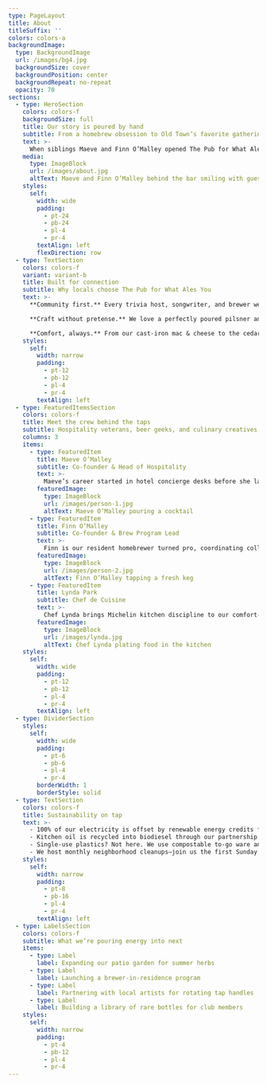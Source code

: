 ```yaml
---
type: PageLayout
title: About
titleSuffix: ''
colors: colors-a
backgroundImage:
  type: BackgroundImage
  url: /images/bg4.jpg
  backgroundSize: cover
  backgroundPosition: center
  backgroundRepeat: no-repeat
  opacity: 70
sections:
  - type: HeroSection
    colors: colors-f
    backgroundSize: full
    title: Our story is poured by hand
    subtitle: From a homebrew obsession to Old Town’s favorite gathering place.
    text: >-
      When siblings Maeve and Finn O’Malley opened The Pub for What Ales You in 2008, they set out to create the kind of taproom they wanted to hang out in—warm lighting, soul-comforting food, a bar program that mixes tradition with experimentation, and staff who remember your go-to order.
    media:
      type: ImageBlock
      url: /images/about.jpg
      altText: Maeve and Finn O’Malley behind the bar smiling with guests
    styles:
      self:
        width: wide
        padding:
          - pt-24
          - pb-24
          - pl-4
          - pr-4
        textAlign: left
        flexDirection: row
  - type: TextSection
    colors: colors-f
    variant: variant-b
    title: Built for connection
    subtitle: Why locals choose The Pub for What Ales You
    text: >-
      **Community first.** Every trivia host, songwriter, and brewer we feature hails from the Pacific Northwest. We partner with neighborhood makers for seasonal tap takeovers and donate a portion of every Sunday supper to Old Town Mutual Aid.

      **Craft without pretense.** We love a perfectly poured pilsner and we love a good pickleback. Our bar crew chases balance over trends, curating rotating tap lists, slow-crafted cocktails, and zero-proof drinks that feel just as special.

      **Comfort, always.** From our cast-iron mac & cheese to the cedar-smoked wings, our kitchen honors classic pub fare with Northwest ingredients. Grab a seat by the fireplace, at the copper-top bar, or on the dog-friendly patio—everyone is welcome here.
    styles:
      self:
        width: narrow
        padding:
          - pt-12
          - pb-12
          - pl-4
          - pr-4
        textAlign: left
  - type: FeaturedItemsSection
    colors: colors-f
    title: Meet the crew behind the taps
    subtitle: Hospitality veterans, beer geeks, and culinary creatives keep the good times flowing.
    columns: 3
    items:
      - type: FeaturedItem
        title: Maeve O’Malley
        subtitle: Co-founder & Head of Hospitality
        text: >-
          Maeve’s career started in hotel concierge desks before she landed at a Bend brewery. She curates our guest experience, from seasonal cocktail menus to the playlists spinning during Whiskey & Vinyl Wednesdays.
        featuredImage:
          type: ImageBlock
          url: /images/person-1.jpg
          altText: Maeve O’Malley pouring a cocktail
      - type: FeaturedItem
        title: Finn O’Malley
        subtitle: Co-founder & Brew Program Lead
        text: >-
          Finn is our resident homebrewer turned pro, coordinating collaborations and cellar-aged releases. He champions sustainability with keg-only rotations and partners with farms to upcycle spent grain.
        featuredImage:
          type: ImageBlock
          url: /images/person-2.jpg
          altText: Finn O’Malley tapping a fresh keg
      - type: FeaturedItem
        title: Lynda Park
        subtitle: Chef de Cuisine
        text: >-
          Chef Lynda brings Michelin kitchen discipline to our comfort-food classics. Her menus celebrate seasonal produce, gluten-free friendly fare, and the legendary stout-braised short ribs you’ll dream about all week.
        featuredImage:
          type: ImageBlock
          url: /images/lynda.jpg
          altText: Chef Lynda plating food in the kitchen
    styles:
      self:
        width: wide
        padding:
          - pt-12
          - pb-12
          - pl-4
          - pr-4
        textAlign: left
  - type: DividerSection
    styles:
      self:
        width: wide
        padding:
          - pt-6
          - pb-6
          - pl-4
          - pr-4
        borderWidth: 1
        borderStyle: solid
  - type: TextSection
    colors: colors-f
    title: Sustainability on tap
    text: >-
      - 100% of our electricity is offset by renewable energy credits from Portland General Electric.
      - Kitchen oil is recycled into biodiesel through our partnership with GreaseCycle.
      - Single-use plastics? Not here. We use compostable to-go ware and offer discounts when you bring your own growler.
      - We host monthly neighborhood cleanups—join us the first Sunday of every month at 10 a.m.
    styles:
      self:
        width: narrow
        padding:
          - pt-8
          - pb-16
          - pl-4
          - pr-4
        textAlign: left
  - type: LabelsSection
    colors: colors-f
    subtitle: What we’re pouring energy into next
    items:
      - type: Label
        label: Expanding our patio garden for summer herbs
      - type: Label
        label: Launching a brewer-in-residence program
      - type: Label
        label: Partnering with local artists for rotating tap handles
      - type: Label
        label: Building a library of rare bottles for club members
    styles:
      self:
        width: narrow
        padding:
          - pt-4
          - pb-12
          - pl-4
          - pr-4
---
```

